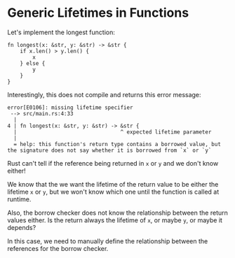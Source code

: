 # Generic Lifetimes in Functions

Let's implement the longest function:

```rust,ignore
fn longest(x: &str, y: &str) -> &str {
    if x.len() > y.len() {
        x
    } else {
        y
    }
}
```

Interestingly, this does not compile and returns this error message:

```plaintext
error[E0106]: missing lifetime specifier
 --> src/main.rs:4:33
  |
4 | fn longest(x: &str, y: &str) -> &str {
  |                                 ^ expected lifetime parameter
  |
  = help: this function's return type contains a borrowed value, but the signature does not say whether it is borrowed from `x` or `y`
```

Rust can't tell if the reference being returned in `x` or `y` and we don't know
either!

We know that the we want the lifetime of the return value to be either the
lifetime `x` or `y`, but we won't know which one until the function is called
at runtime.

Also, the borrow checker does not know the relationship between the return
values either. Is the return always the lifetime of `x`, or maybe `y`, or maybe
it depends?

In this case, we need to manually define the relationship between the
references for the borrow checker.
